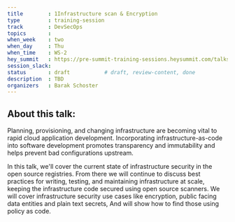 ```yaml
---
title        : 1Infrastructure scan & Encryption
type         : training-session
track        : DevSecOps
topics       : 
when_week    : two
when_day     : Thu
when_time    : WS-2
hey_summit   : https://pre-summit-training-sessions.heysummit.com/talks/infrastructure-scan-encryption/
session_slack:
status       : draft           # draft, review-content, done
description  : TBD
organizers   : Barak Schoster
---
```


## About this talk:
Planning, provisioning, and changing infrastructure are becoming vital to rapid cloud application development. Incorporating infrastructure-as-code into software development promotes transparency and immutability and helps prevent bad configurations upstream.

In this talk, we'll cover the current state of infrastructure security in the open source registries. From there we will continue to discuss best practices for writing, testing, and maintaining infrastructure at scale, keeping the infrastructure code secured using open source scanners. We will cover infrastructure security use cases like encryption, public facing data entities and plain text secrets, And will show how to find those using policy as code.